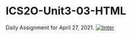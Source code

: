 # ICS2O-Unit3-03-HTML
Daily Assignment for April 27, 2021.
[![linter](https://github.com/Alexander-Ignacio/ICS2O-Unit3-03-HTML/workflows/linter/badge.svg)](https://github.com/marketplace/actions/super-linter)
